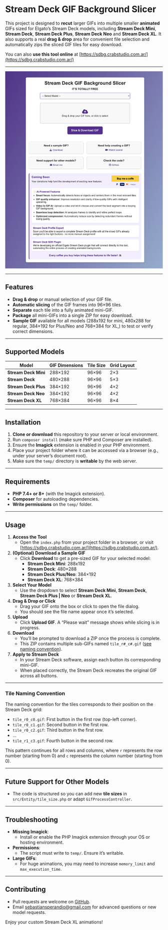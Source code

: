 # Stream Deck GIF Background Slicer

This project is designed to **recut** larger GIFs into multiple smaller **animated** GIFs sized for Elgato’s Stream Deck models, including **Stream Deck Mini**, **Stream Deck**, **Stream Deck Plus**, **Stream Deck Neo** and **Stream Deck XL**. It also supports a real **drag & drop** area for convenient file selection and automatically zips the sliced GIF tiles for easy download.

You can also **use this tool online** at [https://sdbg.crabstudio.com.ar/](https://sdbg.crabstudio.com.ar/)

---

![Sample Stream Deck GIF Slicer](public/img/demo.jpeg)

---

## Features

- **Drag & drop** or manual selection of your GIF file.  
- **Automatic slicing** of the GIF frames into 96×96 tiles.  
- **Separate** each tile into a fully animated mini-GIF.  
- **Package** all mini-GIFs into a single ZIP for easy download.  
- **Sample GIF** available for all models (288x192 for mini, 480x288 for regular, 384×192 for Plus/Neo and 768×384 for XL,) to test or verify correct dimensions.

---

## Supported Models

| Model                | GIF Dimensions | Tile Size | Grid Layout |
|----------------------|----------------|-----------|-------------|
| **Stream Deck Mini** | 288×192        | 96×96     | 2×3         |
| **Stream Deck**      | 480×288        | 96×96     | 5×3         |
| **Stream Deck Plus** | 384×192        | 96×96     | 4×2         |
| **Stream Deck Neo**  | 384×192        | 96×96     | 4×2         |
| **Stream Deck XL**   | 768×384        | 96×96     | 8×4         |

---

## Installation

1. **Clone or download** this repository to your server or local environment.  
2. Run `composer install` (make sure PHP and Composer are installed).  
3. Ensure the **Imagick** extension is enabled in your PHP environment.  
4. Place your project folder where it can be accessed via a browser (e.g., under your server’s document root).
5. Make sure the `temp/` directory is **writable** by the web server.

---

## Requirements

- **PHP 7.4+ or 8+** (with the Imagick extension).  
- **Composer** for autoloading dependencies.  
- **Write permissions** on the `temp/` folder.

---

## Usage

1. **Access the Tool**  
   - Open the `index.php` from your project folder in a browser, or visit [https://sdbg.crabstudio.com.ar/](https://sdbg.crabstudio.com.ar/).
2. **(Optional) Download a Sample GIF**  
   - Click **Download** to get a pre-sized GIF for your selected model:
     - **Stream Deck Mini**: 288x192
     - **Stream Deck**: 480×288
     - **Stream Deck Plus/Neo**: 384×192
     - **Stream Deck XL**: 768×384
3. **Select Your Model**  
   - Use the dropdown to select **Stream Deck Mini**, **Stream Deck**, **Stream Deck Plus | Neo** or **Stream Deck XL**.
4. **Drag & Drop or Click**  
   - Drag your GIF onto the box or click to open the file dialog.  
   - You should see the file name appear once it’s selected.
5. **Upload**  
   - Click **Upload GIF**. A “Please wait” message shows while slicing is in progress.
6. **Download**  
   - You’ll be prompted to download a ZIP once the process is complete.  
   - This ZIP contains multiple sub-GIFs named `tile_r#_c#.gif` ([see naming convention](#tile-naming-convention)).
7. **Apply to Stream Deck**  
   - In your Stream Deck software, assign each button its corresponding mini-GIF.  
   - When placed correctly, the Stream Deck recreates the original GIF across all buttons.

---

### Tile Naming Convention

The naming convention for the tiles corresponds to their position on the Stream Deck grid:

- `tile_r0_c0.gif`: First button in the first row (top-left corner).  
- `tile_r0_c1.gif`: Second button in the first row.  
- `tile_r0_c2.gif`: Third button in the first row.  
- ...  
- `tile_r1_c3.gif`: Fourth button in the second row.  

This pattern continues for all rows and columns, where `r` represents the row number (starting from 0) and `c` represents the column number (starting from 0).

---

## Future Support for Other Models

- The code is structured so you can add new **tile sizes** in `src/Entity/tile_size.php` or adapt `GifProcessController`.  

---

## Troubleshooting

- **Missing Imagick**:  
  - Install or enable the PHP Imagick extension through your OS or hosting environment.  
- **Permissions**:  
  - The script must write to `temp/`. Ensure it’s writable.
- **Large GIFs**:  
  - For huge animations, you may need to increase `memory_limit` and `max_execution_time`.

---

## Contributing

- Pull requests are welcome on [GitHub](https://github.com/sebastiansperandio/Stream-Deck-BG).  
- Email [sebastiansperandio@gmail.com](mailto:sebastiansperandio@gmail.com) for advanced questions or new model requests.

Enjoy your custom Stream Deck XL animations! 

